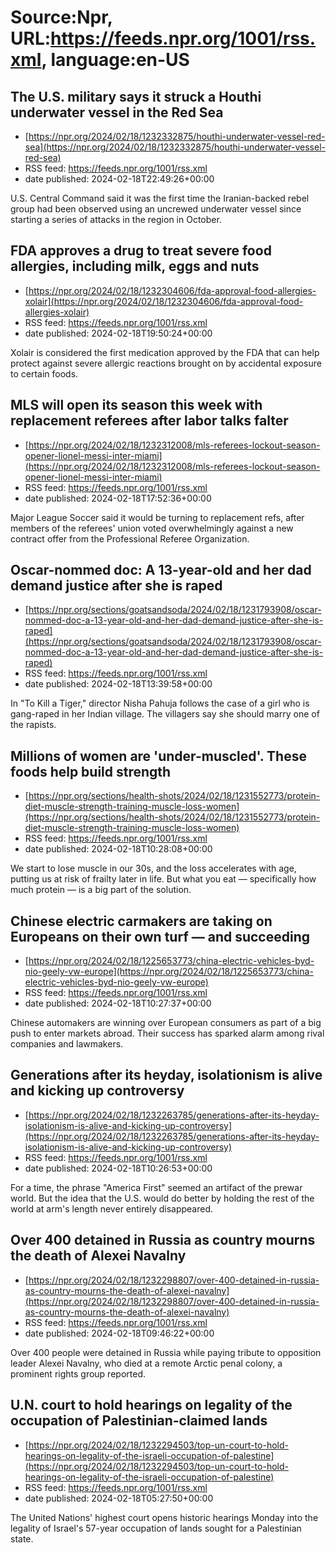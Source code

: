 # Source:Npr, URL:https://feeds.npr.org/1001/rss.xml, language:en-US

## The U.S. military says it struck a Houthi underwater vessel in the Red Sea
 - [https://npr.org/2024/02/18/1232332875/houthi-underwater-vessel-red-sea](https://npr.org/2024/02/18/1232332875/houthi-underwater-vessel-red-sea)
 - RSS feed: https://feeds.npr.org/1001/rss.xml
 - date published: 2024-02-18T22:49:26+00:00

U.S. Central Command said it was the first time the Iranian-backed rebel group had been observed using an uncrewed underwater vessel since starting a series of attacks in the region in October.

## FDA approves a drug to treat severe food allergies, including milk, eggs and nuts
 - [https://npr.org/2024/02/18/1232304606/fda-approval-food-allergies-xolair](https://npr.org/2024/02/18/1232304606/fda-approval-food-allergies-xolair)
 - RSS feed: https://feeds.npr.org/1001/rss.xml
 - date published: 2024-02-18T19:50:24+00:00

Xolair is considered the first medication approved by the FDA that can help protect against severe allergic reactions brought on by accidental exposure to certain foods.

## MLS will open its season this week with replacement referees after labor talks falter
 - [https://npr.org/2024/02/18/1232312008/mls-referees-lockout-season-opener-lionel-messi-inter-miami](https://npr.org/2024/02/18/1232312008/mls-referees-lockout-season-opener-lionel-messi-inter-miami)
 - RSS feed: https://feeds.npr.org/1001/rss.xml
 - date published: 2024-02-18T17:52:36+00:00

Major League Soccer said it would be turning to replacement refs, after members of the referees' union voted overwhelmingly against a new contract offer from the Professional Referee Organization.

## Oscar-nommed doc: A 13-year-old and her dad demand justice after she is raped
 - [https://npr.org/sections/goatsandsoda/2024/02/18/1231793908/oscar-nommed-doc-a-13-year-old-and-her-dad-demand-justice-after-she-is-raped](https://npr.org/sections/goatsandsoda/2024/02/18/1231793908/oscar-nommed-doc-a-13-year-old-and-her-dad-demand-justice-after-she-is-raped)
 - RSS feed: https://feeds.npr.org/1001/rss.xml
 - date published: 2024-02-18T13:39:58+00:00

In "To Kill a Tiger," director Nisha Pahuja follows the case of a girl who is gang-raped in her Indian village. The villagers say she should marry one of the rapists.

## Millions of women are 'under-muscled'. These foods help build strength
 - [https://npr.org/sections/health-shots/2024/02/18/1231552773/protein-diet-muscle-strength-training-muscle-loss-women](https://npr.org/sections/health-shots/2024/02/18/1231552773/protein-diet-muscle-strength-training-muscle-loss-women)
 - RSS feed: https://feeds.npr.org/1001/rss.xml
 - date published: 2024-02-18T10:28:08+00:00

We start to lose muscle in our 30s, and the loss accelerates with age, putting us at risk of frailty later in life. But what you eat — specifically how much protein — is a big part of the solution.

## Chinese electric carmakers are taking on Europeans on their own turf — and succeeding
 - [https://npr.org/2024/02/18/1225653773/china-electric-vehicles-byd-nio-geely-vw-europe](https://npr.org/2024/02/18/1225653773/china-electric-vehicles-byd-nio-geely-vw-europe)
 - RSS feed: https://feeds.npr.org/1001/rss.xml
 - date published: 2024-02-18T10:27:37+00:00

Chinese automakers are winning over European consumers as part of a big push to enter markets abroad. Their success has sparked alarm among rival companies and lawmakers.

## Generations after its heyday, isolationism is alive and kicking up controversy
 - [https://npr.org/2024/02/18/1232263785/generations-after-its-heyday-isolationism-is-alive-and-kicking-up-controversy](https://npr.org/2024/02/18/1232263785/generations-after-its-heyday-isolationism-is-alive-and-kicking-up-controversy)
 - RSS feed: https://feeds.npr.org/1001/rss.xml
 - date published: 2024-02-18T10:26:53+00:00

For a time, the phrase "America First" seemed an artifact of the prewar world. But the idea that the U.S. would do better by holding the rest of the world at arm's length never entirely disappeared.

## Over 400 detained in Russia as country mourns the death of Alexei Navalny
 - [https://npr.org/2024/02/18/1232298807/over-400-detained-in-russia-as-country-mourns-the-death-of-alexei-navalny](https://npr.org/2024/02/18/1232298807/over-400-detained-in-russia-as-country-mourns-the-death-of-alexei-navalny)
 - RSS feed: https://feeds.npr.org/1001/rss.xml
 - date published: 2024-02-18T09:46:22+00:00

Over 400 people were detained in Russia while paying tribute to opposition leader Alexei Navalny, who died at a remote Arctic penal colony, a prominent rights group reported.

## U.N. court to hold hearings on legality of the occupation of Palestinian-claimed lands
 - [https://npr.org/2024/02/18/1232294503/top-un-court-to-hold-hearings-on-legality-of-the-israeli-occupation-of-palestine](https://npr.org/2024/02/18/1232294503/top-un-court-to-hold-hearings-on-legality-of-the-israeli-occupation-of-palestine)
 - RSS feed: https://feeds.npr.org/1001/rss.xml
 - date published: 2024-02-18T05:27:50+00:00

The United Nations' highest court opens historic hearings Monday into the legality of Israel's 57-year occupation of lands sought for a Palestinian state.

